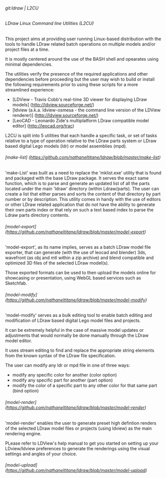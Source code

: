 ###### git:ldraw | L2CU
###### LDraw Linux Command line Utilities (L2CU)

This project aims at providing user running Linux-based distribution with the tools to handle LDraw related batch operations on multiple models and/or project files at a time.

It is mostly centered around the use of the BASH shell and opearates using minimal dependencies.

The utilities verify the presence of the required applications and other dependencies before proceeding but the user may wish to build or install the following requirements prior to using these scripts for a more streamlined experience:

- [LDView - Travis Cobb's real-time 3D viewer for displaying LDraw models] (http://ldview.sourceforge.net/)
- [ldview (a.k.a. ldview-osmesa - the command line version of the LDView renderer)] (http://ldview.sourceforge.net/)
- [LeoCAD - Leonardo Zide's multiplatform LDraw compatible model editor] (http://leocad.org/trac)

L2CU is split into 5 utilities that each handle a specific task, or set of tasks relative to a type of operation relative to the LDraw parts system or LDraw based digital Lego models (ldr) or model assemblies (mpd).

###### [make-list] (https://github.com/nathaneltitane/ldraw/blob/master/make-list)

'make-List' was built as a need to replace the 'mklist.exe' utility that is found and packaged with the base LDraw package.
It serves the exact same function, which is to parse and generate an updated list of all the parts located under the main 'ldraw' directory (within Ldraw/parts).
The user can create a list that either parses and sorts the content of that directory by part number or by description.
This utility comes in handy with the use of editors or other LDraw related application that do not have the ability to generate their own parts index or that rely on such a text based index to parse the Ldraw parts directory contents.

###### [model-export] (https://github.com/nathaneltitane/ldraw/blob/master/model-export)

'model-export', as its name implies, serves as a batch LDraw model file exporter, that can generate (with the use of leocad and blender) 3ds, wavefront (as obj and mtl within a zip archive) and blend compatible and optimized 3D files of the selected LDraw model(s).

Those exported formats can be used to then upload the models online for showcasing or presentation, using WebGL based services such as Sketchfab.

###### [model-modify] (https://github.com/nathaneltitane/ldraw/blob/master/model-modify)

'model-modify' serves as a bulk editing tool to enable batch editing and modification of LDraw based digital Lego model files and projects.

It can be extremely helpful in the case of massive model updates or adjustments that would normally be done manually through the LDraw model editor.

It uses stream editing to find and replace the appropriate string elements from the known syntax of the LDraw file specification.

The user can modify any ldr or mpd file in one of three ways:
- modify any specific color for another (color option)
- modify any specific part for another (part option)
- modify the color of a specific part to any other color for that same part (bind option)

###### [model-render] (https://github.com/nathaneltitane/ldraw/blob/master/model-render)

'model-render' enables the user to generate preset high defintion renders of the selected LDraw model files or projects (using ldview) as the main rendering engine.

PLease refer to LDView's help manual to get you started on setting up your LDview/ldview preferences to generate the renderings using the visual settings and angles of your choice.

###### [model-upload] (https://github.com/nathaneltitane/ldraw/blob/master/model-upload)



